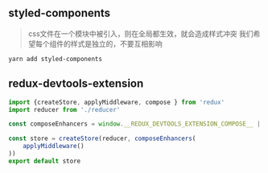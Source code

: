 ## styled-components
> css文件在一个模块中被引入，则在全局都生效，就会造成样式冲突
> 我们希望每个组件的样式是独立的，不要互相影响
```
yarn add styled-components
```

## redux-devtools-extension

```javascript
import {createStore, applyMiddleware, compose } from 'redux'
import reducer from './reducer'

const composeEnhancers = window.__REDUX_DEVTOOLS_EXTENSION_COMPOSE__ || compose;

const store = createStore(reducer, composeEnhancers(
    applyMiddleware()
))
export default store
```
